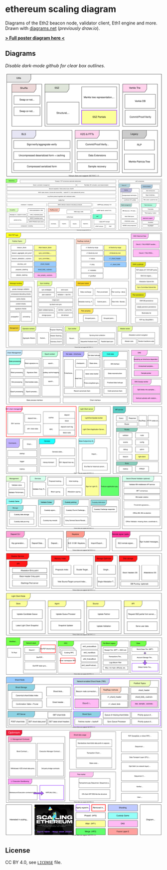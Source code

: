 # ethereum scaling diagram

Diagrams of the Eth2 beacon node, validator client, Eth1 engine and more.
Drawn with [diagrams.net](https://diagrams.net) (*previously draw.io*).

[**> Full poster diagram here <**](./ethereum-scaling-diagram.svg)

## Diagrams

*Disable dark-mode github for clear box outlines.*

![](utils.svg)
![](networking.svg)
![](bn-p2p.svg)
![](bn-internal.svg)
![](validator-client.svg)
![](accounts.svg)
![](slasher.svg)
![](light-client.svg)
![](merge.svg)
![](shard-node.svg)
![](optimism.svg)
![](footer.svg)

## License

CC BY 4.0, see [`LICENSE`](./LICENSE) file.
